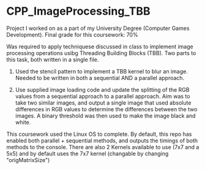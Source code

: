 # CPP_ImageProcessing_TBB
Project I worked on as a part of my University Degree (Computer Games Development). Final grade for this coursework: 70%

Was required to apply techniquese discussed in class to implement image processing operations usibg Threading Building Blocks (TBB). Two parts to this task, both written in a single file.

1. Used the stencil pattern to implement a TBB kernel to blur an image. Needed to be written in both a sequential AND a parallel approach.

2. Use supplied image loading code and update the splitting of the  RGB values from a sequential approach to a parallel approach. Aim was to take two similar images, and output a single image that used absolute differences in RGB values to determine the differences between the two images. A binary threshold was then used to make the image black and white.

This coursework used the Linux OS to complete. By default, this repo has enabled both parallel + sequential methods, and outputs the timings of both methods to the console. There are also 2 Kernels available to use (7x7 and a 5x5) and by default uses the 7x7 kernel (changable by changing "origMatrixSize")
